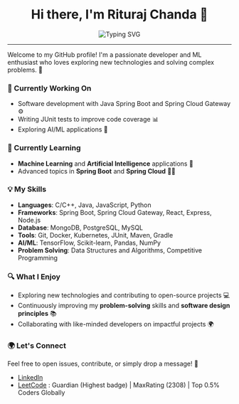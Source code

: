 
<h1 align="center">Hi there, I'm Rituraj Chanda 👋</h1>

<p align="center">
  <img src="https://readme-typing-svg.demolab.com?font=Fira+Code&pause=1000&center=true&width=600&lines=Backend+Developer+using+Spring+Boot+%E2%9A%99%EF%B8%8F;And+Spring+Cloud+Gateway+%F0%9F%93%A1;Strong+in+Multithreading+%26+Concurrency+%E2%9A%A1;Kubernetes+%26+Microservices+Orchestration+%F0%9F%90%B3;Good+at+Low+Level+Design+%F0%9F%92%BB;DSA+Problem+Solver+%F0%9F%A7%A0;Learning+Machine+Learning+%F0%9F%A4%96;Math+%26+Finance+Enthusiast+%F0%9F%92%B8" alt="Typing SVG" />
</p>

---
Welcome to my GitHub profile! I'm a passionate developer and ML enthusiast who loves exploring new technologies and solving complex problems. 🚀

### 🔭 Currently Working On
- Software development with Java Spring Boot and Spring Cloud Gateway ⚙️
- Writing JUnit tests to improve code coverage 📊
- Exploring AI/ML applications 🤖

### 🌱 Currently Learning
- **Machine Learning** and **Artificial Intelligence** applications 🌟
- Advanced topics in **Spring Boot** and **Spring Cloud** 🧑‍💻

### 💡 My Skills
- **Languages**: C/C++, Java, JavaScript, Python
- **Frameworks**: Spring Boot, Spring Cloud Gateway, React, Express, Node.js
- **Database**: MongoDB, PostgreSQL, MySQL
- **Tools**: Git, Docker, Kubernetes, JUnit, Maven, Gradle
- **AI/ML**: TensorFlow, Scikit-learn, Pandas, NumPy
- **Problem Solving**: Data Structures and Algorithms, Competitive Programming

### 🔍 What I Enjoy
- Exploring new technologies and contributing to open-source projects 💻
- Continuously improving my **problem-solving** skills and **software design principles** 📚
- Collaborating with like-minded developers on impactful projects 🌍

### 🌍 Let's Connect
Feel free to open issues, contribute, or simply drop a message! 🚀

- [LinkedIn](https://www.linkedin.com/in/riturajchanda2001/)
- [LeetCode](https://leetcode.com/u/AxeWithArrow/) : Guardian (Highest badge) | MaxRating (2308) | Top 0.5% Coders Globally
<!--
**codeNdev/codeNdev** is a ✨ _special_ ✨ repository because its `README.md` (this file) appears on your GitHub profile.

Here are some ideas to get you started:

- 🔭 I’m currently working on ...
- 🌱 I’m currently learning ...
- 👯 I’m looking to collaborate on ...
- 🤔 I’m looking for help with ...
- 💬 Ask me about ...
- 📫 How to reach me: ...
- 😄 Pronouns: ...
- ⚡ Fun fact: ...
-->

